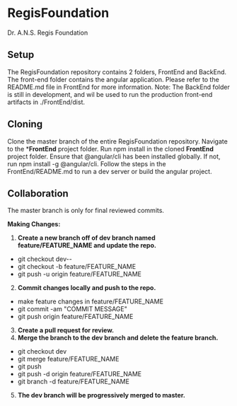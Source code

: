 # RegisFoundation
Dr. A.N.S. Regis Foundation

## Setup
The RegisFoundation repository contains 2 folders, FrontEnd and BackEnd. The front-end folder contains the angular application.
Please refer to the README.md file in FrontEnd for more information.
Note: The BackEnd folder is still in development, and wil be used to run the production front-end artifacts in ./FrontEnd/dist.

## Cloning

Clone the master branch of the entire RegisFoundation repository.
Navigate to the ***FrontEnd** project folder.
Run npm install in the cloned **FrontEnd** project folder.
Ensure that @angular/cli has been installed globally. If not, run npm install -g @angular/cli.
Follow the steps in the FrontEnd/README.md to run a dev server or build the angular project.

## Collaboration

The master branch is only for final reviewed commits.

**Making Changes:**
1. **Create a new branch off of dev branch named feature/FEATURE_NAME and update the repo.**
  * git checkout dev--
  * git checkout -b feature/FEATURE_NAME
  * git push -u origin feature/FEATURE_NAME
2. **Commit changes locally and push to the repo.**
  * make feature changes in feature/FEATURE_NAME
  * git commit -am "COMMIT MESSAGE"
  * git push origin feature/FEATURE_NAME
3. **Create a pull request for review.**
4. **Merge the branch to the dev branch and delete the feature branch.**
  * git checkout dev
  * git merge feature/FEATURE_NAME
  * git push
  * git push -d origin feature/FEATURE_NAME
  * git branch -d feature/FEATURE_NAME
5. **The dev branch will be progressively merged to master.**
